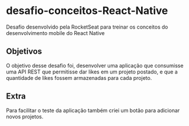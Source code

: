 # desafio-conceitos-React-Native
Desafio desenvolvido pela RocketSeat para treinar os conceitos do desenvolvimento mobile do React Native

<h2>Objetivos</h2>
<p>O objetivo desse desafio foi, desenvolver uma aplicação que consumisse uma API REST que permitisse 
  dar likes em um projeto postado, e que a quantidade de likes fossem armazenadas para cada projeto.
</p>
<h2>Extra</h2>
<p>Para facilitar o teste da aplicação também criei um botão para adicionar novos projetos.</p>
